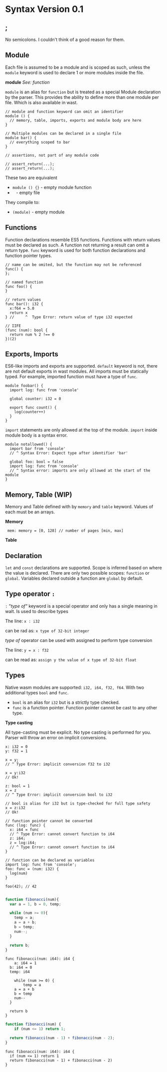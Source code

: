 # Syntax Version 0.1

## ;

No semicolons. I couldn't think of a good reason for them.

## Module

Each file is assumed to be a module and is scoped as such, unless the `module` keyword is used to declare 1 or more
modules inside the file.

**module** _See: function_

`module` is an alias for `function` but is treated as a special Module declaration by the parser. This provides
the ability to define more than one module per file. Which is also available in wast.

```
// module and function keyword can omit an identifier
module () {
  // memory, table, imports, exports and module body are here
}

// Multiple modules can be declared in a single file
module bar() {
  // everything scoped to bar
}

// assertions, not part of any module code

// assert_return(...);
// assert_return(...);
```

These two are equivalent
* `module () {}` - empty module function
* ` ` -  empty file

They compile to:
* `(module)` - empty module

## Functions

Function declarations resemble ES5 functions. Functions with return values must be declared as such. A function not
returning a result can omit a return type. `func` keyword is used for both function declarations and function pointer types.

```
// name can be omited, but the function may not be referenced
func() {
};

// named function
func foo() {
}

// return values
func bar(): i32 {
  x:f64 = 5.0
  return x
} //     ^  Type Error: return value of type i32 expected

// IIFE
(func (num): bool {
  return num % 2 !== 0
})(2)
```

## Exports, Imports

ES6-like imports and exports are supported. `default` keyword is not, there are not default exports in wast modules.
All imports must be statically typed. For example, imported function must have a type of `func`.

```
module foobar() {
  import log: func from 'console'

  global counter: i32 = 0

  export func count() {
    log(counter++)
  }
}
```

`import` statements are only allowed at the top of the module. `import` inside module body is a syntax error.

```
module notallowed() {
  import bar from 'console'
  // ^ Syntax Error: Expect type after identifier 'bar'

  global foo: bool = false
  import log: func from 'console'
  // ^ Syntax error: imports are only allowed at the start of the module
}
```

## Memory, Table (WIP)

Memory and Table defined with by `memory` and `table` keyword. Values of each must be an arrays.

**Memory**

` mem: memory = [0, 128] // number of pages [min, max]`

**Table**

## Declaration

`let` and `const` declarations are supported. Scope is inferred based on where the value is declared. There are only two
possible scopes: `function` or `global`. Variables declared outside a function are `global` by default.

## Type operator `:`

`:` _"type of"_ keyword is a special operator and only has a single meaning in walt. Is used to describe types


The line:
`x : i32`

can be rad as:
`x type of 32-bit integer`

_type of_ operator can be used with assigned to perform type conversion

The line:
`y = x : f32`

can be read as:
`assign y the value of x type of 32-bit float`

## Types

Native wasm modules are supported: `i32, i64, f32, f64`. With two additional types `bool` and `func`.

* `bool` is an alias for `i32` but is a strictly type checked.
* `func` is a function pointer. Function pointer cannot be cast to any other type.

**Type casting**

All type-casting must be explicit. No type casting is performed for you. Parser will throw an error on implicit conversions.

```
x: i32 = 0
y: f32 = 1

x = y;
// ^ Type Error: implicit conversion f32 to i32

x = y:i32
// Ok!

z: bool = 1
x = z
// ^ Type Error: implicit conversion bool to i32

// bool is alias for i32 but is type-checked for full type safety
x = z:i32
// Ok!

// function pointer cannot be converted
func (log: func) {
  x: i64 = func
  // ^ Type Error: cannot convert function to i64
  z: i64;
  z = log:i64;
  // ^ Type Error: cannot convert function to i64
}

// function can be declared as variables
import log: func from 'console';
foo: func = (num: i32) {
  log(num)
}

foo(42); // 42

```

```javascript

function fibonacci(num){
  var a = 1, b = 0, temp;

  while (num >= 0){
    temp = a;
    a = a + b;
    b = temp;
    num--;
  }

  return b;
}
```

```
func fibonacci(num: i64): i64 {
	a: i64 = 1
  b: i64 = 0
  temp: i64

	while (num >= 0) {
		temp = a
    a = a + b
    b = temp
    num--
  }

  return b
}
```

```javascript
function fibonacci(num) {
    if (num <= 1) return 1;

  return fibonacci(num - 1) + fibonacci(num - 2);
}
```

```
func fibonacci(num: i64): i64 {
  if (num <= 1) return 1
  return fibonacci(num - 1) + fibonacci(num - 2)
}
```


